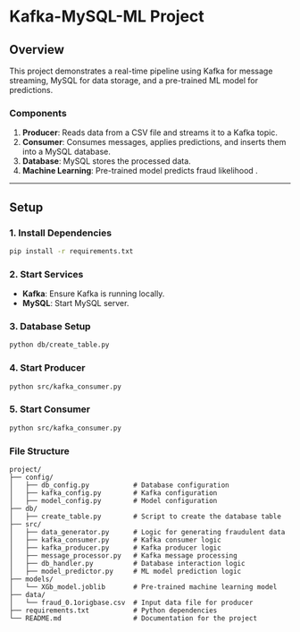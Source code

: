 # Kafka-MySQL-ML Project

## Overview

This project demonstrates a real-time pipeline using Kafka for message streaming, MySQL for data storage, and a pre-trained ML model for predictions.

### Components

1. **Producer**: Reads data from a CSV file and streams it to a Kafka topic.
2. **Consumer**: Consumes messages, applies predictions, and inserts them into a MySQL database.
3. **Database**: MySQL stores the processed data.
4. **Machine Learning**: Pre-trained model predicts fraud likelihood .

---

## Setup

### 1. Install Dependencies

```bash
pip install -r requirements.txt
```

### 2. Start Services

- **Kafka**: Ensure Kafka is running locally.
- **MySQL**: Start MySQL server.

### 3. Database Setup

```bash
python db/create_table.py
```

### 4. Start Producer

```bash
python src/kafka_consumer.py
```

### 5. Start Consumer

```bash
python src/kafka_consumer.py
```

### File Structure

```
project/
├── config/
│   ├── db_config.py           # Database configuration
│   ├── kafka_config.py        # Kafka configuration
│   ├── model_config.py        # Model configuration
├── db/
│   ├── create_table.py        # Script to create the database table
├── src/
│   ├── data_generator.py      # Logic for generating fraudulent data
│   ├── kafka_consumer.py      # Kafka consumer logic
│   ├── kafka_producer.py      # Kafka producer logic
│   ├── message_processor.py   # Kafka message processing
│   ├── db_handler.py          # Database interaction logic
│   ├── model_predictor.py     # ML model prediction logic
├── models/
│   └── XGb_model.joblib       # Pre-trained machine learning model
├── data/
│   └── fraud_0.1origbase.csv  # Input data file for producer
├── requirements.txt           # Python dependencies
└── README.md                  # Documentation for the project
```
